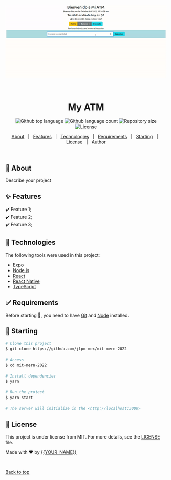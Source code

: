 <div align="center" id="top"> 
  <img src="./.github/app.gif" alt="MIT MERN 2022" />

  &#xa0;

  <!-- <a href="https://mitmern2022.netlify.app">Demo</a> -->
</div>

<h1 align="center">My ATM</h1>

<p align="center">
  <img alt="Github top language" src="https://img.shields.io/github/languages/top/jlpm-mex/mit-mern-2022?color=56BEB8">

  <img alt="Github language count" src="https://img.shields.io/github/languages/count/jlpm-mex/mit-mern-2022?color=56BEB8">

  <img alt="Repository size" src="https://img.shields.io/github/repo-size/jlpm-mex/mit-mern-2022?color=56BEB8">

  <img alt="License" src="https://img.shields.io/github/license/jlpm-mex/mit-mern-2022?color=56BEB8">

  <!-- <img alt="Github issues" src="https://img.shields.io/github/issues/{{YOUR_GITHUB_USERNAME}}/mit-mern-2022?color=56BEB8" /> -->

  <!-- <img alt="Github forks" src="https://img.shields.io/github/forks/{{YOUR_GITHUB_USERNAME}}/mit-mern-2022?color=56BEB8" /> -->

  <!-- <img alt="Github stars" src="https://img.shields.io/github/stars/{{YOUR_GITHUB_USERNAME}}/mit-mern-2022?color=56BEB8" /> -->
</p>

<!-- Status -->

<!-- <h4 align="center"> 
	🚧  MIT MERN 2022 🚀 Under construction...  🚧
</h4> 

<hr> -->

<p align="center">
  <a href="#dart-about">About</a> &#xa0; | &#xa0; 
  <a href="#sparkles-features">Features</a> &#xa0; | &#xa0;
  <a href="#rocket-technologies">Technologies</a> &#xa0; | &#xa0;
  <a href="#white_check_mark-requirements">Requirements</a> &#xa0; | &#xa0;
  <a href="#checkered_flag-starting">Starting</a> &#xa0; | &#xa0;
  <a href="#memo-license">License</a> &#xa0; | &#xa0;
  <a href="https://github.com/jlpm-mex" target="_blank">Author</a>
</p>

<br>

## :dart: About ##

Describe your project

## :sparkles: Features ##

:heavy_check_mark: Feature 1;\
:heavy_check_mark: Feature 2;\
:heavy_check_mark: Feature 3;

## :rocket: Technologies ##

The following tools were used in this project:

- [Expo](https://expo.io/)
- [Node.js](https://nodejs.org/en/)
- [React](https://pt-br.reactjs.org/)
- [React Native](https://reactnative.dev/)
- [TypeScript](https://www.typescriptlang.org/)

## :white_check_mark: Requirements ##

Before starting :checkered_flag:, you need to have [Git](https://git-scm.com) and [Node](https://nodejs.org/en/) installed.

## :checkered_flag: Starting ##

```bash
# Clone this project
$ git clone https://github.com/jlpm-mex/mit-mern-2022

# Access
$ cd mit-mern-2022

# Install dependencies
$ yarn

# Run the project
$ yarn start

# The server will initialize in the <http://localhost:3000>
```

## :memo: License ##

This project is under license from MIT. For more details, see the [LICENSE](LICENSE.md) file.


Made with :heart: by <a href="https://github.com/jlpm-mex" target="_blank">{{YOUR_NAME}}</a>

&#xa0;

<a href="#top">Back to top</a>
